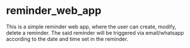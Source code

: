 # reminder_web_app
This is a simple reminder web app, where the user can create, modify, delete a reminder. The said reminder will be triggered via email/whatsapp according to the date and time set in the reminder.

